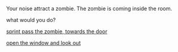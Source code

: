 Your noise attract a zombie. The zombie is coming inside the room.

what would you do?

[sprint pass the zombie, towards the door](death-zombie.md)

[open the window and look out](open-window.md)